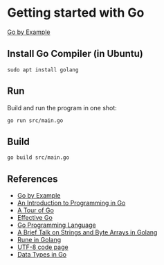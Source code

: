 # Getting started with Go

[Go by Example](https://gobyexample.com/)


## Install Go Compiler (in Ubuntu)

```console
sudo apt install golang
```

## Run

Build and run the program in one shot:

```console
go run src/main.go
```

## Build

```console
go build src/main.go
```

## References

- [Go by Example](https://gobyexample.com/)
- [An Introduction to Programming in Go](https://www.golang-book.com/books/intro)
- [A Tour of Go](https://go.dev/tour/list)
- [Effective Go](https://go.dev/doc/effective_go)
- [Go Programming Language](https://go.dev/doc/)
- [A Brief Talk on Strings and Byte Arrays in Golang](https://developpaper.com/a-brief-talk-on-strings-and-byte-arrays-in-golang/)
- [Rune in Golang](https://www.geeksforgeeks.org/rune-in-golang/)
- [UTF-8 code page](https://www.charset.org/utf-8)
- [Data Types in Go](https://www.geeksforgeeks.org/data-types-in-go/)